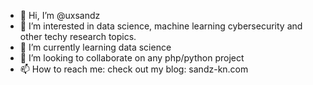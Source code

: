 - 👋 Hi, I’m @uxsandz
- 👀 I’m interested in data science, machine learning cybersecurity and other techy research topics.
- 🌱 I’m currently learning data science
- 💞️ I’m looking to collaborate on any php/python project
- 📫 How to reach me: check out my blog: sandz-kn.com 

<!---
uxsandz/uxsandz 
--->
